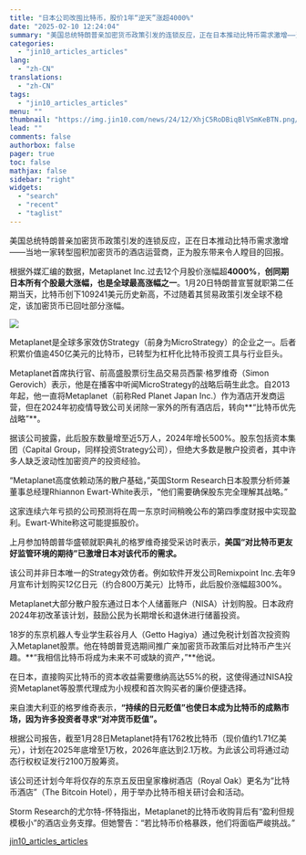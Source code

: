 ```yaml
---
title: "日本公司改囤比特币，股价1年“逆天”涨超4000%"
date: "2025-02-10 12:24:04"
summary: "美国总统特朗普亲加密货币政策引发的连锁反应，正在日本推动比特币需求激增——当地一家转型囤积加密货币的..."
categories:
  - "jin10_articles_articles"
lang:
  - "zh-CN"
translations:
  - "zh-CN"
tags:
  - "jin10_articles_articles"
menu: ""
thumbnail: "https://img.jin10.com/news/24/12/XhjC5RoDBiqBlVSmKeBTN.png/lite"
lead: ""
comments: false
authorbox: false
pager: true
toc: false
mathjax: false
sidebar: "right"
widgets:
  - "search"
  - "recent"
  - "taglist"
---
```


美国总统特朗普亲加密货币政策引发的连锁反应，正在日本推动比特币需求激增——当地一家转型囤积加密货币的酒店运营商，正为股东带来令人瞠目的回报。

根据外媒汇编的数据，Metaplanet Inc.过去12个月股价涨幅超**4000%**，**创同期日本所有个股最大涨幅，也是全球最高涨幅之一**。1月20日特朗普宣誓就职第二任期当天，比特币创下109241美元历史新高，不过随着其贸易政策引发全球不稳定，该加密货币已回吐部分涨幅。

![](https://img.jin10.com/news/25/02/Z1161uiXUgcYG0Xd9Af-j.png)




Metaplanet是全球多家效仿Strategy（前身为MicroStrategy）的企业之一。后者积累价值逾450亿美元的比特币，已转型为杠杆化比特币投资工具与行业巨头。

Metaplanet首席执行官、前高盛股票衍生品交易员西蒙·格罗维奇（Simon Gerovich）表示，他是在播客中听闻MicroStrategy的战略后萌生此念。自2013年起，他一直将Metaplanet（前称Red Planet Japan Inc.）作为酒店开发商运营，但在2024年初疫情导致公司关闭除一家外的所有酒店后，转向**“比特币优先战略”**。

据该公司披露，此后股东数量增至近5万人，2024年增长500%。股东包括资本集团（Capital Group，同样投资Strategy公司），但绝大多数是散户投资者，其中许多人缺乏波动性加密资产的投资经验。

“Metaplanet高度依赖动荡的散户基础，”英国Storm Research日本股票分析师兼董事总经理Rhiannon Ewart-White表示，“他们需要确保股东完全理解其战略。”

这家连续六年亏损的公司预测将在周一东京时间稍晚公布的第四季度财报中实现盈利。Ewart-White称这可能提振股价。

上月参加特朗普华盛顿就职典礼的格罗维奇接受采访时表示，**美国“对比特币更友好监管环境的期待”已激增日本对该代币的需求。**

该公司并非日本唯一的Strategy效仿者。例如软件开发公司Remixpoint Inc.去年9月宣布计划购买12亿日元（约合800万美元）比特币，此后股价涨幅超300%。

Metaplanet大部分散户股东通过日本个人储蓄账户（NISA）计划购股。日本政府2024年初改革该计划，鼓励公民为长期增长和退休进行储蓄投资。

18岁的东京机器人专业学生萩谷月人（Getto Hagiya）通过免税计划首次投资购入Metaplanet股票。他在特朗普竞选期间推广亲加密货币政策后对比特币产生兴趣。**“我相信比特币将成为未来不可或缺的资产，”**他说。

在日本，直接购买比特币的资本收益需要缴纳高达55%的税，这使得通过NISA投资Metaplanet等股票代理成为小规模和首次购买者的廉价便捷选择。

来自澳大利亚的格罗维奇表示，**“持续的日元贬值”也使日本成为比特币的成熟市场，因为许多投资者寻求“对冲货币贬值”。**

根据公司报告，截至1月28日Metaplanet持有1762枚比特币（现价值约1.71亿美元），计划在2025年底增至1万枚，2026年底达到2.1万枚。为此该公司将通过动态行权权证发行2100万股筹资。

该公司还计划今年将仅存的东京五反田皇家橡树酒店（Royal Oak）更名为“比特币酒店”（The Bitcoin Hotel），用于举办比特币相关研讨会和活动。

Storm Research的尤尔特-怀特指出，Metaplanet的比特币收购背后有“盈利但规模极小”的酒店业务支撑。但她警告：“若比特币价格暴跌，他们将面临严峻挑战。”

[jin10_articles_articles](https://xnews.jin10.com/details/162322)
